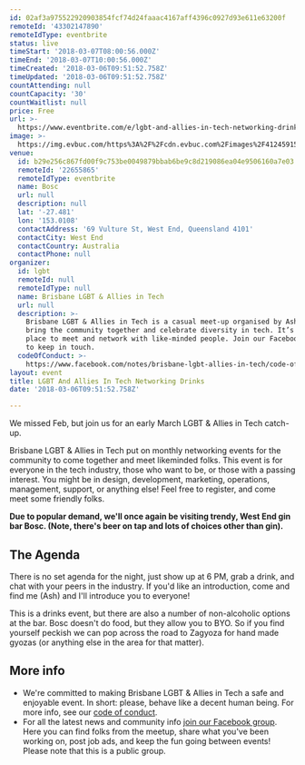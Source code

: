 ```yaml
---
id: 02af3a975522920903854fcf74d24faaac4167aff4396c0927d93e611e63200f
remoteId: '43302147890'
remoteIdType: eventbrite
status: live
timeStart: '2018-03-07T08:00:56.000Z'
timeEnd: '2018-03-07T10:00:56.000Z'
timeCreated: '2018-03-06T09:51:52.758Z'
timeUpdated: '2018-03-06T09:51:52.758Z'
countAttending: null
countCapacity: '30'
countWaitlist: null
price: Free
url: >-
  https://www.eventbrite.com/e/lgbt-and-allies-in-tech-networking-drinks-tickets-43302147890?aff=ebapi
image: >-
  https://img.evbuc.com/https%3A%2F%2Fcdn.evbuc.com%2Fimages%2F41245915%2F51618020442%2F1%2Foriginal.jpg?s=64ababa153b8239232a64d8411f70c9f
venue:
  id: b29e256c867fd00f9c753be0049879bbab6be9c8d219086ea04e9506160a7e03
  remoteId: '22655865'
  remoteIdType: eventbrite
  name: Bosc
  url: null
  description: null
  lat: '-27.481'
  lon: '153.0108'
  contactAddress: '69 Vulture St, West End, Queensland 4101'
  contactCity: West End
  contactCountry: Australia
  contactPhone: null
organizer:
  id: lgbt
  remoteId: null
  remoteIdType: null
  name: Brisbane LGBT & Allies in Tech
  url: null
  description: >-
    Brisbane LGBT & Allies in Tech is a casual meet-up organised by Ash Kyd to
    bring the community together and celebrate diversity in tech. It’s a great
    place to meet and network with like-minded people. Join our Facebook group
    to keep in touch.
  codeOfConduct: >-
    https://www.facebook.com/notes/brisbane-lgbt-allies-in-tech/code-of-conduct/350106142084029/
layout: event
title: LGBT And Allies In Tech Networking Drinks
date: '2018-03-06T09:51:52.758Z'

---
```

<P>We missed Feb, but join us for an early March LGBT &amp; Allies in Tech catch-up.<BR></P>
<P>Brisbane LGBT &amp; Allies in Tech put on monthly networking events for the community to come together and meet likeminded folks. This event is for everyone in the tech industry, those who want to be, or those with a passing interest. You might be in design, development, marketing, operations, management, support, or anything else! Feel free to register, and come meet some friendly folks.</P>
<P><STRONG>Due to popular demand, we'll once again be visiting trendy, West End gin bar Bosc. (Note, there's beer on tap and lots of choices other than gin).</STRONG></P>
<H2>The Agenda</H2>
<P>There is no set agenda for the night, just show up at 6 PM, grab a drink, and chat with your peers in the industry. If you'd like an introduction, come and find me (Ash) and I'll introduce you to everyone!</P>
<P>This is a drinks event, but there are also a number of non-alcoholic options at the bar. Bosc doesn't do food, but they allow you to BYO. So if you find yourself peckish we can pop across the road to Zagyoza for hand made gyozas (or anything else in the area for that matter).</P>
<H2>More info</H2>
<UL>
<LI>We're committed to making Brisbane LGBT &amp; Allies in Tech a safe and enjoyable event. In short: please, behave like a decent human being. For more info, see our <A HREF="https://www.facebook.com/notes/brisbane-lgbt-allies-in-tech/code-of-conduct/350106142084029/" REL="nofollow">code of conduct</A>.</LI>
<LI>For all the latest news and community info <A HREF="https://www.facebook.com/groups/bne.lgbt.tech/" REL="nofollow">join our Facebook group</A>. Here you can find folks from the meetup, share what you've been working on, post job ads, and keep the fun going between events! Please note that this is a public group.</LI>
</UL>
